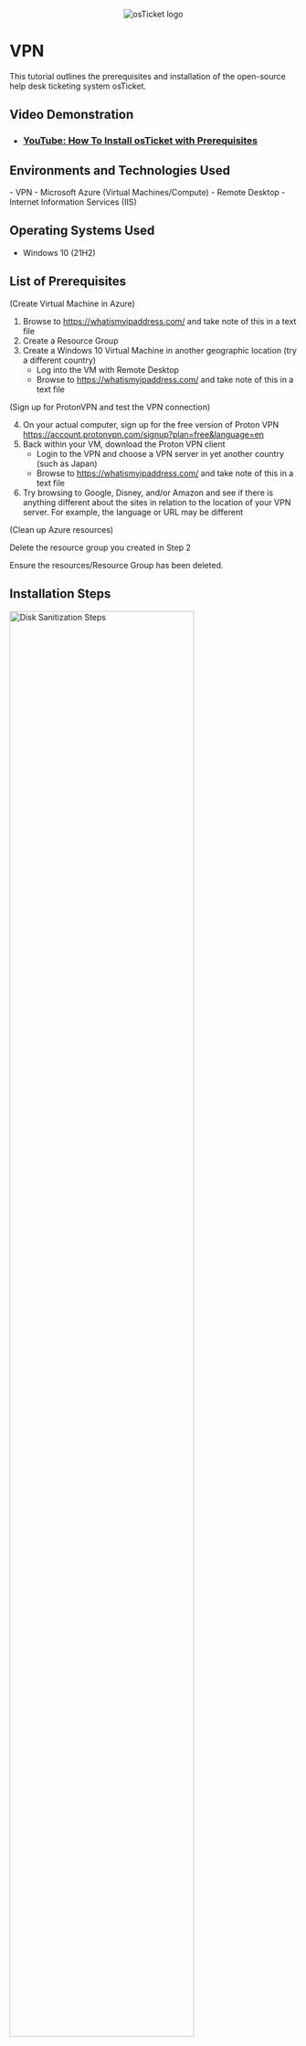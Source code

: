 <p align="center">
<img src="https://i.imgur.com/Clzj7Xs.png" alt="osTicket logo"/>
</p>

<h1>VPN</h1>
This tutorial outlines the prerequisites and installation of the open-source help desk ticketing system osTicket.<br />


<h2>Video Demonstration</h2>

- ### [YouTube: How To Install osTicket with Prerequisites](https://www.youtube.com)

<h2>Environments and Technologies Used</h2>
- VPN
- Microsoft Azure (Virtual Machines/Compute)
- Remote Desktop
- Internet Information Services (IIS)

<h2>Operating Systems Used </h2>

- Windows 10</b> (21H2)

<h2>List of Prerequisites</h2>

(Create Virtual Machine in Azure)

  1. Browse to https://whatismyipaddress.com/ and take note of this in a text file
  2. Create a Resource Group
  3. Create a Windows 10 Virtual Machine in another geographic location (try a different country)
      - Log into the VM with Remote Desktop
      - Browse to https://whatismyipaddress.com/ and take note of this in a text file

(Sign up for ProtonVPN and test the VPN connection)

  4. On your actual computer, sign up for the free version of Proton VPN https://account.protonvpn.com/signup?plan=free&language=en  
  5. Back within your VM, download the Proton VPN client
      - Login to the VPN and choose a VPN server in yet another country (such as Japan)
      - Browse to https://whatismyipaddress.com/  and take note of this in a text file
  6. Try browsing to Google, Disney, and/or Amazon and see if there is anything different about the sites in relation to the location of your VPN server. For example, the language or URL may be different

(Clean up Azure resources)

Delete the resource group you created in Step 2

Ensure the resources/Resource Group has been deleted.


<h2>Installation Steps</h2>

<p>
<img src="https://i.imgur.com/DJmEXEB.png" height="80%" width="80%" alt="Disk Sanitization Steps"/>
</p>
<p>
Lorem ipsum dolor sit amet, consectetur adipiscing elit, sed do eiusmod tempor incididunt ut labore et dolore magna aliqua. Ut enim ad minim veniam, quis nostrud exercitation ullamco laboris nisi ut aliquip ex ea commodo consequat. Duis aute irure dolor in reprehenderit in voluptate velit esse cillum dolore eu fugiat nulla pariatur.
</p>
<br />

<p>
<img src="https://i.imgur.com/DJmEXEB.png" height="80%" width="80%" alt="Disk Sanitization Steps"/>
</p>
<p>
Lorem ipsum dolor sit amet, consectetur adipiscing elit, sed do eiusmod tempor incididunt ut labore et dolore magna aliqua. Ut enim ad minim veniam, quis nostrud exercitation ullamco laboris nisi ut aliquip ex ea commodo consequat. Duis aute irure dolor in reprehenderit in voluptate velit esse cillum dolore eu fugiat nulla pariatur.
</p>
<br />

<p>
<img src="https://i.imgur.com/DJmEXEB.png" height="80%" width="80%" alt="Disk Sanitization Steps"/>
</p>
<p>
Lorem ipsum dolor sit amet, consectetur adipiscing elit, sed do eiusmod tempor incididunt ut labore et dolore magna aliqua. Ut enim ad minim veniam, quis nostrud exercitation ullamco laboris nisi ut aliquip ex ea commodo consequat. Duis aute irure dolor in reprehenderit in voluptate velit esse cillum dolore eu fugiat nulla pariatur.
</p>
<br />

